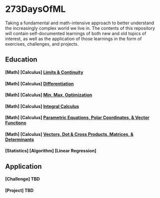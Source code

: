 # 273DaysOfML

Taking a fundamental and math-intensive approach to better understand the increasingly complex world we live in. The contents of this repository will contain self-documented learnings of both new and old topics of interest, as well as the application of those learnings in the form of exercises, challenges, and projects. 
## Education

#### [Math] [Calculus] [Limits & Continuity](https://medium.com/@wu.victor.95/limit-of-a-function-a1ecf9dad559)
#### [Math] [Calculus] [Differentiation](https://medium.com/@wu.victor.95/differentiation-330b57c43a68)
#### [Math] [Calculus] [Min, Max, Optimization](https://medium.com/@wu.victor.95/derivatives-in-context-2e8c0b1f1f16)
#### [Math] [Calculus] [Integral Calculus](https://medium.com/@wu.victor.95/integral-calculus-507b5ce1f6a0)
#### [Math] [Calculus] [Parametric Equations, Polar Coordinates, & Vector Functions](https://medium.com/@wu.victor.95/parametric-equations-polar-coordinates-vector-valued-functions-744af822f652)
#### [Math] [Calculus] [Vectors, Dot & Cross Products, Matrices, & Determinants](https://medium.com/@wu.victor.95/vectors-dot-cross-products-matrices-determinants-2065473da0cc)
#### [Statistics] [Algorithm] [Linear Regression]

## Application

#### [Challenge] TBD
#### [Project] TBD